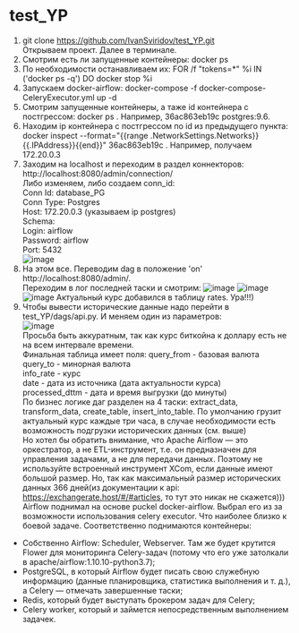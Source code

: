 # test_YP
1) git clone https://github.com/IvanSviridov/test_YP.git  
Открываем проект. Далее в  терминале.  
2) Смотрим есть ли запущенные контейнеры: docker ps  
3) По необходимости останавливаем их: FOR /f "tokens=*" %i IN ('docker ps -q') DO docker stop %i  
4) Запускаем docker-airflow: docker-compose -f docker-compose-CeleryExecutor.yml up -d  
5) Смотрим запущенные контейнеры, а таже id контейнера с постгрессом: docker ps . Например, 36ac863eb19c postgres:9.6.  
6) Находим ip контейнера с постгрессом по id из предыдущего пункта: docker inspect --format="{{range .NetworkSettings.Networks}}{{.IPAddress}}{{end}}" 36ac863eb19c . Например, получаем 172.20.0.3  
7) Заходим на localhost и переходим в раздел коннекторов: http://localhost:8080/admin/connection/  
Либо изменяем, либо создаем conn_id:  
Conn Id:  database_PG  
Conn Type:  Postgres  
Host:  172.20.0.3 (указываем ip postgres)   
Schema:  
Login:  airflow  
Password:  airflow  
Port:   5432  
![image](https://user-images.githubusercontent.com/85152099/161455074-0a481c06-6901-4ce0-b13d-e67f585b28a5.png)
8) На этом все. Переводим dag в положение 'on' http://localhost:8080/admin/.  
Переходим в лог последней таски и смотрим:
![image](https://user-images.githubusercontent.com/85152099/161455202-c70d8d69-cd0d-41a9-8e3e-7d074a498ae6.png)
![image](https://user-images.githubusercontent.com/85152099/161455244-ff39b607-5888-4ff2-bb21-25dfbf94bd89.png)
![image](https://user-images.githubusercontent.com/85152099/161455250-402de7c6-0824-45e8-9e43-db5566be6dd5.png)
Актуальный курс добавился в таблицу rates. Ура!!!)  
9) Чтобы вывести исторические данные надо перейти в test_YP/dags/api.py. И меняем один из параметров:  
![image](https://user-images.githubusercontent.com/85152099/161455463-58831577-3a88-4098-83bf-167e9392fab4.png)  
Просьба быть аккуратным, так как курс биткойна к доллару есть не на всем интервале времени.  
Финальная таблица имеет поля: 
query_from - базовая валюта  
query_to - минорная валюта  
info_rate - курс  
date - дата из источника (дата актуальности курса)  
processed_dttm - дата и время выгрузки (до минуты)  
По бизнес логике даг разделен на 4 таски: extract_data, transform_data, create_table, insert_into_table. 
По умолчанию грузит актуальный курс каждые три часа, в случае необходимости есть возможность подгрузки исторических данных (см. выше)  
Но хотел бы обратить внимание, что Apache Airflow — это оркестратор, а не ETL-инструмент, т.е. он предназначен для управления задачами, а не для передачи данных. Поэтому не используйте встроенный инструмент XCom, если данные имеют большой размер. Но, так как максимальный размер исторических данных 366 дней(из документации к api: https://exchangerate.host/#/#articles, то тут это никак не скажется)))  
Airflow поднимал на основе puckel docker-airflow. Выбрал его из за возможности использования celery executor. Что наиболее близко к боевой задаче. Соответственно поднимаются контейнеры:  
- Собственно Airflow: Scheduler, Webserver. Там же будет крутится Flower для мониторинга Celery-задач (потому что его уже затолкали в apache/airflow:1.10.10-python3.7);   
- PostgreSQL, в который Airflow будет писать свою служебную информацию (данные планировщика, статистика выполнения и т. д.), а Celery — отмечать завершенные таски;
- Redis, который будет выступать брокером задач для Celery;  
- Celery worker, который и займется непосредственным выполнением задачек.  
